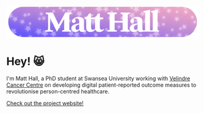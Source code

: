 ![Matt Hall](img/matthall_header_wide.png)

# Hey! 😸

I'm Matt Hall, a PhD student at Swansea University working with [Velindre Cancer Centre](https://velindre.nhs.wales) on developing digital patient-reported outcome measures to revolutionise person-centred healthcare.

[Check out the project website!](https://pch.wales/)

